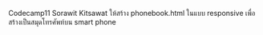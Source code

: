 Codecamp11
Sorawit Kitsawat
ให้สร้าง phonebook.html ในแบบ responsive เพื่อสร้างเป็นสมุดโทรศัพท์บน smart phone 